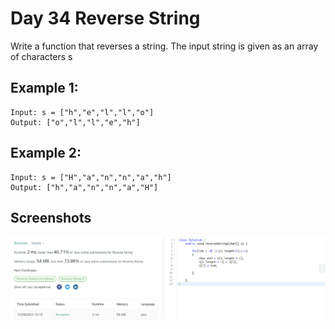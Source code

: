
# Day 34 Reverse String
Write a function that reverses a string. The input string is given as an array of characters s



## Example 1:


````
Input: s = ["h","e","l","l","o"]
Output: ["o","l","l","e","h"]
````

## Example 2:
````
Input: s = ["H","a","n","n","a","h"]
Output: ["h","a","n","n","a","H"]
````











## Screenshots

![Solution Screenshot](/ProgramSS/Solution34.png)







